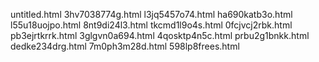 untitled.html
3hv7038774g.html
l3jq5457o74.html
ha690katb3o.html
l55u18uojpo.html
8nt9di24l3.html
tkcmd1l9o4s.html
0fcjvcj2rbk.html
pb3ejrtkrrk.html
3glgvn0a694.html
4qosktp4n5c.html
prbu2g1bnkk.html
dedke234drg.html
7m0ph3m28d.html
598lp8frees.html